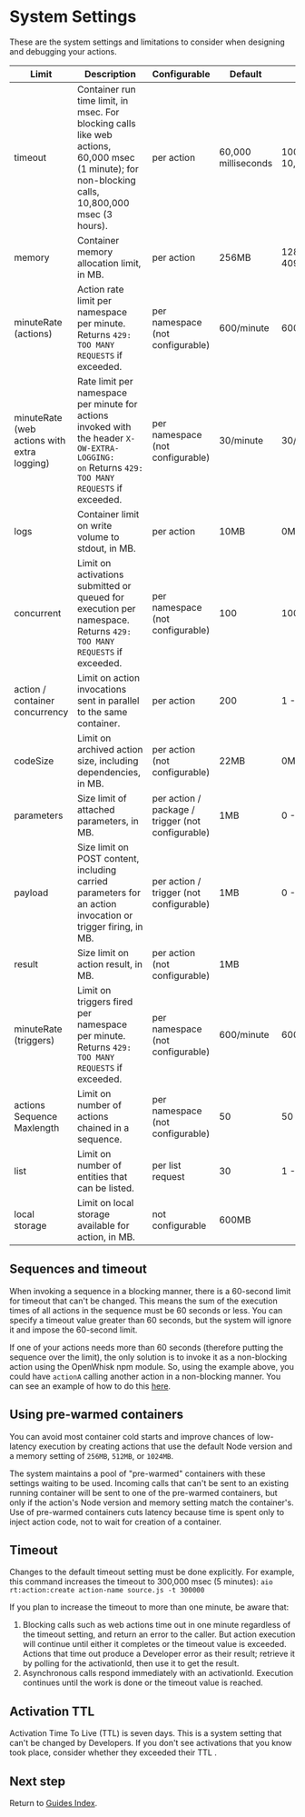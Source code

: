 # System Settings

These are the system settings and limitations to consider when designing and debugging your actions.

| Limit                                       | Description                                                                                                                                        | Configurable                                      | Default             | Range               |
| ------------------------------------------- |----------------------------------------------------------------------------------------------------------------------------------------------------| ------------------------------------------------- | ------------------- | ------------------- |
| timeout                                     | Container run time limit, in msec. For blocking calls like web actions, 60,000 msec (1 minute); for non-blocking calls, 10,800,000 msec (3 hours). | per action                                        | 60,000 milliseconds | 100ms - 10,800,000ms |
| memory                                      | Container memory allocation limit, in MB.                                                                                                          | per action                                        | 256MB               | 128MB - 4096MB      |
| minuteRate (actions)                        | Action rate limit per namespace per minute. Returns `429: TOO MANY REQUESTS` if exceeded.                                                          | per namespace (not configurable)                  | 600/minute          | 600/minute          |
| minuteRate (web actions with extra logging) | Rate limit per namespace per minute for actions invoked with the header `X-OW-EXTRA-LOGGING: on` Returns `429: TOO MANY REQUESTS` if exceeded.     | per namespace (not configurable)                  | 30/minute           | 30/minute           |
| logs                                        | Container limit on write volume to stdout, in MB.                                                                                                  | per action                                        | 10MB                | 0MB - 10MB          |
| concurrent                                  | Limit on  activations  submitted or queued for execution per namespace. Returns `429: TOO MANY REQUESTS` if exceeded.                              | per namespace (not configurable)                  | 100                 | 100                 |
| action / container concurrency              | Limit on action invocations sent in parallel to the same container.                                                                                | per action                                        | 200                 | 1 - 500             |
| codeSize                                    | Limit on archived action size, including dependencies,  in MB.                                                                                     | per action (not configurable)                     | 22MB                | 0MB - 22MB          |
| parameters                                  | Size limit of attached parameters, in MB.                                                                                                          | per action / package / trigger (not configurable) | 1MB                 | 0 - 1MB             |
| payload                                     | Size limit on POST content, including  carried parameters for an action invocation or trigger firing, in MB.                                       | per action / trigger (not configurable)           | 1MB                 | 0 - 1MB             |
| result                                      | Size limit on action result, in MB.                                                                                                                | per action (not configurable)                     | 1MB                 |                     |
| minuteRate (triggers)                       | Limit on triggers fired per namespace per minute. Returns `429: TOO MANY REQUESTS` if exceeded.                                                    | per namespace (not configurable)                  | 600/minute          | 600/minute          |
| actions Sequence Maxlength                  | Limit on number of actions  chained in a sequence.                                                                                                 | per namespace (not configurable)                  | 50                  | 50                  |
| list                                        | Limit on number of entities that can be listed.                                                                                                    | per list request                                  | 30                  | 1 - 50              |
| local storage                               | Limit on local storage available for action, in MB.                                                                                                | not configurable                                  | 600MB               |                     |

## Sequences and timeout

When invoking a sequence in a blocking manner, there is a 60-second limit for timeout that can't be changed. This means the sum of the execution times of all actions in the sequence must be 60 seconds or less. You can specify a timeout value greater than 60 seconds, but the system will ignore it and impose the 60-second limit.

If one of your actions needs more than 60 seconds (therefore putting the sequence over the limit), the only solution is to invoke it as a non-blocking action using the OpenWhisk npm module. So, using the example above, you could have `actionA` calling another action in a non-blocking manner. You can see an example of how to do this [here](asynchronous_calls.md).

## Using pre-warmed containers

You can avoid most container cold starts and improve chances of low-latency execution by creating actions that use the default Node version and a memory setting of `256MB`, `512MB`, or `1024MB`. 

The system maintains a pool of "pre-warmed" containers with these settings waiting to be used. Incoming calls that can't be sent to an existing running container will be sent to one of the pre-warmed containers, but only if the action's Node version and memory setting match the container's.  Use of pre-warmed containers cuts latency because time is spent only to inject action code, not to wait for creation of a container.

## Timeout

Changes to the default timeout setting must be done explicitly. For example, this command increases the timeout to 300,000 msec (5 minutes):
`aio rt:action:create action-name source.js -t 300000`

If you plan to increase the timeout to more than one minute, be aware that:

1. Blocking calls such as web actions time out in one minute regardless of the timeout setting, and return an error to the caller. But action execution will continue until either it completes or the timeout value is exceeded. Actions that time out produce a Developer error as their result; retrieve it by polling for the activationId, then use it to get the result.
2. Asynchronous calls respond immediately with an activationId. Execution continues until the work is done or the timeout value is reached.

## Activation TTL

Activation Time To Live (TTL) is seven days. This is a system setting that can't be changed by Developers. If you don't see activations that you know took place, consider whether they exceeded their TTL .

## Next step

Return to [Guides Index](../index.md).
